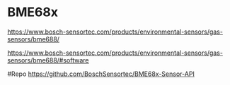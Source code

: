 # BME68x
https://www.bosch-sensortec.com/products/environmental-sensors/gas-sensors/bme688/

https://www.bosch-sensortec.com/products/environmental-sensors/gas-sensors/bme688/#software

#Repo
https://github.com/BoschSensortec/BME68x-Sensor-API

